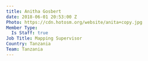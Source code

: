 ```yaml
---
title: Anitha Gosbert
date: 2018-06-01 20:53:00 Z
Photo: https://cdn.hotosm.org/website/anita+copy.jpg
Member Type:
  Is Staff: true
Job Title: Mapping Supervisor
Country: Tanzania
Team: Tanzania
---
```


